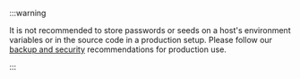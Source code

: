 :::warning

It is not recommended to store passwords or seeds on a host's environment variables or in the source code in a production
setup. Please follow our [backup and security](https://wiki.iota.org/chrysalis-docs/guides/backup_security)
recommendations for production use.

:::
